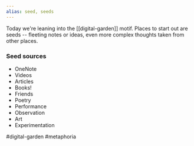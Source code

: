 ```yaml
---
alias: seed, seeds
---
```


Today we're leaning into the [[digital-garden]] motif. Places to start out are seeds -- fleeting notes or ideas, even more complex thoughts taken from other places.

### Seed sources
- OneNote
- Videos
- Articles
- Books!
- Friends
- Poetry
- Performance
- Observation
- Art
- Experimentation

#digital-garden #metaphoria

